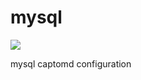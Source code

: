 # mysql

[![](https://images.microbadger.com/badges/image/captomd/mysql.svg)](https://microbadger.com/images/captomd/mysql "Get your own image badge on microbadger.com")

mysql captomd configuration
